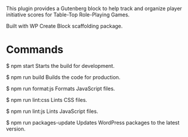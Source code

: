 This plugin provides a Gutenberg block to help track and organize player initiative scores for Table-Top Role-Playing Games.

Built with WP Create Block scaffolding package.

# Commands

$ npm start
  Starts the build for development.

$ npm run build
  Builds the code for production.

$ npm run format:js
  Formats JavaScript files.

$ npm run lint:css
  Lints CSS files.

$ npm run lint:js
  Lints JavaScript files.

$ npm run packages-update
  Updates WordPress packages to the latest version.

